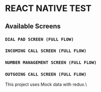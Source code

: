 # REACT NATIVE TEST

## Available Screens



### `DIAL PAD SCREEN (FULL FLOW)`

### `INCOMING CALL SCREEN (FULL FLOW)`

### `NUMBER MANAGEMENT SCREEN (FULL FLOW)`

### `OUTGOING CALL SCREEN (FULL FLOW)`

This project uses Mock data with redux.\



